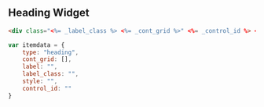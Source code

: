 
## Heading Widget
```html 
<div class="<%= _label_class %> <%= _cont_grid %>" <%= _control_id %> <%= _style %>><%= _label %></div>

```

```javascript
var itemdata = {
    type: "heading",
    cont_grid: [],
    label: "",
    label_class: "",
    style: "",
    control_id: ""
}

```